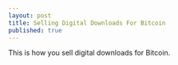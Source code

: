 ```yaml
---
layout: post
title: Selling Digital Downloads For Bitcoin
published: true
---
```

This is how you sell digital downloads for Bitcoin.